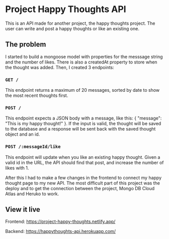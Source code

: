 # Project Happy Thoughts API

This is an API made for another project, the happy thoughts project. The user can write and post a happy thoughts or like an existing one.


## The problem

I started to build a mongoose model with properties for the messsage string and the number of likes. There is also a createdAt property to store when the thought was added.
Then, I created 3 endpoints:

### `GET /`

This endpoint returns a maximum of 20 messages, sorted by date to show the most recent thoughts first.

### `POST /`

This endpoint expects a JSON body with a message, like this: { "message": "This is my happy thought!" }. If the input is valid, the thought will be saved to the database and a response will be sent back with the saved thought object and an id.

### `POST /:messageId/like`

This endpoint will update when you like an existing happy thought. Given a valid id in the URL, the API should find that post, and increase the number of likes with 1.

After this I had to make a few changes in the frontend to connect my happy thought page to my new API. The most difficult part of this project was the deploy and to get the connection between the project, Mongo DB Cloud Atlas and Heruko to work.

## View it live

Frontend:
https://project-happy-thoughts.netlify.app/

Backend:
https://happythoughts-api.herokuapp.com/


